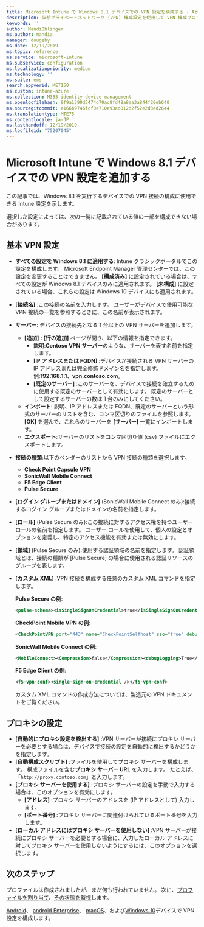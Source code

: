 ```yaml
---
title: Microsoft Intune で Windows 8.1 デバイスでの VPN 設定を構成する - Azure | Microsoft Docs
description: 仮想プライベートネットワーク (VPN) 構成設定を使用して VPN 構成プロファイルを追加または作成します。これには、接続の詳細や、IP アドレスまたは FQDN アドレスを含めるためのプロキシ設定、Windows 8.1 を実行しているデバイスの Microsoft Intune の TCP ポートなどが含まれます。
keywords: ''
author: MandiOhlinger
ms.author: mandia
manager: dougeby
ms.date: 12/19/2019
ms.topic: reference
ms.service: microsoft-intune
ms.subservice: configuration
ms.localizationpriority: medium
ms.technology: ''
ms.suite: ems
search.appverid: MET150
ms.custom: intune-azure
ms.collection: M365-identity-device-management
ms.openlocfilehash: 9f9a1399d5474d79ac8fd48a8aa3a844f20eb640
ms.sourcegitcommit: e166b9746fcf0e710e93ad012d2f52e2d3ed2644
ms.translationtype: MTE75
ms.contentlocale: ja-JP
ms.lasthandoff: 12/19/2019
ms.locfileid: "75207045"
---
```

# <a name="add-vpn-settings-on-windows-81-devices-in-microsoft-intune"></a>Microsoft Intune で Windows 8.1 デバイスでの VPN 設定を追加する



この記事では、Windows 8.1 を実行するデバイスでの VPN 接続の構成に使用できる Intune 設定を示します。

選択した設定によっては、次の一覧に記載されている値の一部を構成できない場合があります。

## <a name="base-vpn-settings"></a>基本 VPN 設定

- **すべての設定を Windows 8.1 に適用する**: Intune クラシックポータルでこの設定を構成します。 Microsoft Endpoint Manager 管理センターでは、この設定を変更することはできません。 **[構成済み]** に設定されている場合は、すべての設定が Windows 8.1 デバイスのみに適用されます。 **[未構成]** に設定されている場合、これらの設定は Windows 10 デバイスにも適用されます。
- **[接続名]** :この接続の名前を入力します。 ユーザーがデバイスで使用可能な VPN 接続の一覧を参照するときに、この名前が表示されます。
- **サーバー**: デバイスの接続先となる 1 台以上の VPN サーバーを追加します。
  - **[追加]** : **[行の追加]** ページが開き、以下の情報を指定できます。
    - **説明**:**Contoso VPN サーバー**のような、サーバーを表す名前を指定します。
    - **[IP アドレスまたは FQDN]** :デバイスが接続される VPN サーバーの IP アドレスまたは完全修飾ドメイン名を指定します。 例:**192.168.1.1**、**vpn.contoso.com**。
    - **[既定のサーバー]** :このサーバーを、デバイスで接続を確立するために使用する既定のサーバーとして有効にします。 既定のサーバーとして設定するサーバーの数は 1 台のみにしてください。
  - **インポート**: 説明、IP アドレスまたは FQDN、既定のサーバーという形式のサーバーのリストを含む、コンマ区切りのファイルを参照します。 **[OK]** を選んで、これらのサーバーを **[サーバー]** 一覧にインポートします。
  - **エクスポート**:サーバーのリストをコンマ区切り値 (csv) ファイルにエクスポートします。

- **接続の種類**:以下のベンダーのリストから VPN 接続の種類を選択します。
  - **Check Point Capsule VPN**
  - **SonicWall Mobile Connect**
  - **F5 Edge Client**
  - **Pulse Secure**

<!--- **Fingerprint** (Check Point Capsule VPN only): Specify a string (for example, "Contoso Fingerprint Code") that will be used to verify that the VPN server can be trusted. A fingerprint can be sent to the client so it knows to trust any server that presents the same fingerprint when connecting. If the device doesn’t already have the fingerprint, it will prompt the user to trust the VPN server that they are connecting to while showing the fingerprint. (The user manually verifies the fingerprint and chooses **trust** to connect.) --->

- **[ログイン グループまたはドメイン]** (SonicWall Mobile Connect のみ):接続するログイン グループまたはドメインの名前を指定します。

- **[ロール]** (Pulse Secure のみ):この接続に対するアクセス権を持つユーザー ロールの名前を指定します。 ユーザー ロールを使用して、個人の設定とオプションを定義し、特定のアクセス機能を有効または無効にします。

- **[領域]** (Pulse Secure のみ):使用する認証領域の名前を指定します。 認証領域とは、接続の種類が [Pulse Secure] の場合に使用される認証リソースのグループを表します。

- **[カスタム XML]** :VPN 接続を構成する任意のカスタム XML コマンドを指定します。

  **Pulse Secure の例**:

  ```xml
  <pulse-schema><isSingleSignOnCredential>true</isSingleSignOnCredential></pulse-schema>
  ```

  **CheckPoint Mobile VPN の例**:

  ```xml
  <CheckPointVPN port="443" name="CheckPointSelfhost" sso="true" debug="3" />
  ```

  **SonicWall Mobile Connect の例**:

  ```xml
  <MobileConnect><Compression>false</Compression><debugLogging>True</debugLogging><packetCapture>False</packetCapture></MobileConnect>
  ```

  **F5 Edge Client の例**:

  ```xml
  <f5-vpn-conf><single-sign-on-credential /></f5-vpn-conf>
  ```

  カスタム XML コマンドの作成方法については、製造元の VPN ドキュメントをご覧ください。

## <a name="proxy-settings"></a>プロキシの設定

- **[自動的にプロキシ設定を検出する]** :VPN サーバーが接続にプロキシ サーバーを必要とする場合は、デバイスで接続の設定を自動的に検出するかどうかを指定します。
- **[自動構成スクリプト]** :ファイルを使用してプロキシ サーバーを構成します。 構成ファイルを含む**プロキシ サーバー URL** を入力します。 たとえば、「`http://proxy.contoso.com`」と入力します。
- **[プロキシ サーバーを使用する]** :プロキシ サーバーの設定を手動で入力する場合は、このオプションを有効にします。
  - **[アドレス]** :プロキシ サーバーのアドレスを (IP アドレスとして) 入力します。
  - **[ポート番号]** :プロキシ サーバーに関連付けられているポート番号を入力します。
- **[ローカル アドレスにはプロキシ サーバーを使用しない]** :VPN サーバーが接続にプロキシ サーバーを必要とする場合に、入力したローカル アドレスに対してプロキシ サーバーを使用しないようにするには、このオプションを選択します。

## <a name="next-steps"></a>次のステップ

プロファイルは作成されましたが、まだ何も行われていません。 次に、[プロファイルを割り当て](device-profile-assign.md)、[その状態を監視](device-profile-monitor.md)します。

[Android](vpn-settings-android.md)、 [android Enterprise](vpn-settings-android-enterprise.md)、 [macOS](vpn-settings-macos.md)、および[Windows 10](vpn-settings-windows-10.md)デバイスで VPN 設定を構成します。
